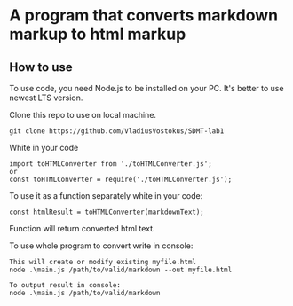 # A program that converts markdown markup to html markup

## How to use

To use code, you need Node.js to be installed on your PC.
It's better to use newest LTS version.

Clone this repo to use on local machine.
```
git clone https://github.com/VladiusVostokus/SDMT-lab1
```

White in your code
```JS
import toHTMLConverter from './toHTMLConverter.js';
or
const toHTMLConverter = require('./toHTMLConverter.js');
```

To use it as a function separately white in your code:
```JS
const htmlResult = toHTMLConverter(markdownText);
```
Function will return converted html text.

To use whole program to convert write in console:
```
This will create or modify existing myfile.html
node .\main.js /path/to/valid/markdown --out myfile.html

To output result in console:
node .\main.js /path/to/valid/markdown
```



